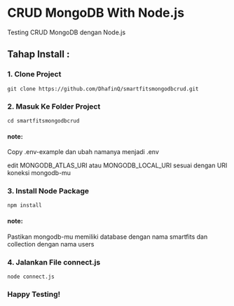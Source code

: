 # CRUD MongoDB With Node.js
Testing CRUD MongoDB dengan Node.js

## Tahap Install :
### 1. Clone Project
```
git clone https://github.com/DhafinQ/smartfitsmongodbcrud.git
```
### 2. Masuk Ke Folder Project
```
cd smartfitsmongodbcrud
```
#### note:
Copy .env-example dan ubah namanya menjadi .env

edit MONGODB_ATLAS_URI atau MONGODB_LOCAL_URI sesuai dengan URI koneksi mongodb-mu

### 3. Install Node Package
```
npm install
```
#### note:
Pastikan mongodb-mu memiliki database dengan nama smartfits dan collection dengan nama users


### 4. Jalankan File connect.js
```
node connect.js
```

### Happy Testing!

